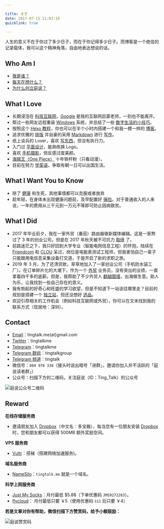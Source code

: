 ```yaml
---

title: 关于  
date: 2017-07-15 11:03:10   
quicklink: true  

---
```



人生的意义不在于你过了多少日子，而在于你记得多少日子。而博客是一个绝佳的记录载体，我可以这个精神角落，自由地表达想说的话。

## Who Am I

- [我是谁？](https://tingtalk.me/tim/)
- [每天在想什么？](https://tingtalk.me/whisper/)
- [为什么创立庭说？](https://tingtalk.me/brand/)

## What I Love

- 长期浸泡在 [科技互联网](https://tingtalk.me/categories/digital-life)，[Google](https://tingtalk.me/fq/) 是我的互联网启蒙老师，一刻也不能离开。
- 帮过一些网友远程重装 [Windows](https://tingtalk.me/windows/) 系统，并总结了一些 [数字生活的小技巧](https://tingtalk.me/digital-life-tips/)。
- 按照这个 [Hexo 教程](https://easyhexo.com/)，你也可以在半个小时内搭建一个和我一模一样的 [博客](https://tingtalk.me/categories/website/hexo/)。
- 追求优雅的 [排版](https://tingtalk.me/typography/) 并自豪的采用 [Markdown](https://tingtalk.me/markdown/) 进行 [写作](https://tingtalk.me/categories/others/mandarin/)。
- 纸上谈兵的 Loser，喜欢 [写东西](https://tingtalk.me/composition-seven-tips/)，但没有执行力。
- 入门过 [平面设计](https://tingtalk.me/categories/design/)，能熟练换 Logo。
- 喜欢 [手机摄影](https://tingtalk.me/photography/)，但反感过度美颜。
- [海贼王（One Piece）](https://tingtalk.me/one-piece-english/) 十年铁杆粉（只看动漫）。
- 目前在努力 [学英语](https://tingtalk.me/categories/english/)，争取有朝一日可以出国生活。



## What I Want You to Know

- 除了 [健康](https://tingtalk.me/health/) 和生死，其他事情都可以克服或者放弃
- 趁年轻，在身体未出现健康问题前，及早配置好 [保险](https://tingtalk.me/personal-insurance/)。对于普通收入的人来说，一年的费用从三千元到一万元不等即可防止因病致贫。


## What I Did

- 2017 年毕业前夕，我在一家外贸（番茄）路由器做新媒体编辑。这是一家熬过了 3 年的创业公司，但是在 2017 年秋天被不可抗力 [取缔](https://www.zhihu.com/question/67206264) 了。 
- 前路迷茫之下，我只好回到大学专业（智能电网信息工程）的怀抱，陆续在 [Friendcom](http://www.friendcom.com/) 和 [CLOU](https://www.szclou.com/) 呆过，岗位是电能表测试工程师，但我害怕自己一辈子只能跟用电信息采集设备打交道，于是开启了新的求职之旅。
- 2019 年 3 月，为了还清贷款，草草地加入了一家创业公司（手机防水袋工厂）。在订单碎片化的大潮下，作为一个 [外贸](https://tingtalk.me/categories/foreign-trade/) 业务员，没有突出的业绩，一直拿着四千多的底薪。但是，我帮助了不少外贸人 [翻越围墙](https://tingtalk.me/fq/)，出海做生意。助人为乐，让我找到一些自己存在的意义。
- 我有勃起的好奇心和旺盛的学习欲望，但是不知道下一站该往哪里走？目前的规划是搭建一个 [独立站](https://tingtalk.me/dropshipping-website/)，但还没想好 [选品](https://tingtalk.me/find-dropshipping-products/)。
- 欢迎引荐相关的工作机会（例如科技互联网或外贸），你可以在文末找到我的联系方式（现居地：深圳）。


## Contact

- [Email](tingtalk.me(at)gmail.com)：tingtalk.me(at)gmail.com
- [Twitter](https://twitter.com/tingtalkme)：tingtalkme
- [Telegram](https://t.me/tingtalkme)：tingtalkme
- [Telegram 群组](https://t.me/tingtalkgroup)：tingtalkgroup
- [Telegram 频道](https://t.me/tingtalk)：tingtalk
- 微信号：`804 976 336`（接头时说出暗号「进群」，邀请你加入并不活跃的「庭说读者群」）
- 公众号：扫描下方的二维码，关注庭说（ID：Ting_Talk）的公众号

![庭说公众号二维码](https://i.loli.net/2019/05/06/5cd059859d5e0.jpg)


## Reward

**在线存储服务商**
- 邀请朋友加入 [Dropbox](https://db.tt/glXXjeFXJN)（中文名：多宝箱），每当您有一位朋友安装 [Dropbox](https://db.tt/glXXjeFXJN) 时，您和朋友都可以获得 500MB 额外奖励空间。


**VPS 服务商**
- [Vultr](www.vultr.com/?ref=7230883)：搭梯（搭建网络加速服务)。


**域名服务商**
- [NameSilo](https://www.namesilo.com/?rid=d1eaf64se )：`tingtalk.me` 就是一个域名。


**科学上网服务商**
- [Just My Socks](https://justmysocks1.net/members/aff.php?aff=1010)：月付最低 $5.88（下单优惠码 `JMS9272283`）。
- [flycloud](https://www.flycloud.ws/auth/register?code=Lugd)： 月付最低只要 ￥5（使用优惠码 `S11` 后只要 ￥4）


**若是文章对你有帮助，微信扫描下方赞赏码，给予小额鼓励：**

![庭说赞赏码](https://i.loli.net/2019/05/06/5cd05985b50a5.jpg)
